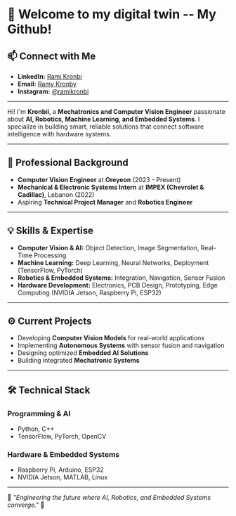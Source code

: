 # 👋 Welcome to my digital twin -- My Github!

## 📫 Connect with Me

* **LinkedIn:** [Rami Kronbi](https://www.linkedin.com/in/rami-kronbi/)
* **Email:** [Ramy Kronby](ramykronby@gmail.com)
* **Instagram:** [@ramikronbi](https://www.instagram.com/ramikronbi)

---

Hi! I'm **Kronbii**, a **Mechatronics and Computer Vision Engineer** passionate about **AI, Robotics, Machine Learning, and Embedded Systems**. I specialize in building smart, reliable solutions that connect software intelligence with hardware systems.

---

## 🚀 Professional Background

* **Computer Vision Engineer** at **Oreyeon** (2023 - Present)
* **Mechanical & Electronic Systems Intern** at **IMPEX (Chevrolet & Cadillac)**, Lebanon (2022)
* Aspiring **Technical Project Manager** and **Robotics Engineer**

---

## 💡 Skills & Expertise

* **Computer Vision & AI:** Object Detection, Image Segmentation, Real-Time Processing
* **Machine Learning:** Deep Learning, Neural Networks, Deployment (TensorFlow, PyTorch)
* **Robotics & Embedded Systems:** Integration, Navigation, Sensor Fusion
* **Hardware Development:** Electronics, PCB Design, Prototyping, Edge Computing (NVIDIA Jetson, Raspberry Pi, ESP32)

---

## ⚙️ Current Projects

* Developing **Computer Vision Models** for real-world applications
* Implementing **Autonomous Systems** with sensor fusion and navigation
* Designing optimized **Embedded AI Solutions**
* Building integrated **Mechatronic Systems**

---

## 🛠 Technical Stack

### Programming & AI

* Python, C++
* TensorFlow, PyTorch, OpenCV

### Hardware & Embedded Systems

* Raspberry Pi, Arduino, ESP32
* NVIDIA Jetson, MATLAB, Linux

---

🚀 *"Engineering the future where AI, Robotics, and Embedded Systems converge."* 🤖
